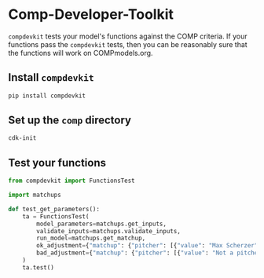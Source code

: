 # Comp-Developer-Toolkit

`compdevkit` tests your model's functions against the COMP criteria. If your functions pass the `compdevkit` tests, then you can be reasonably sure that the functions will work on COMPmodels.org.

## Install `compdevkit`

```bash
pip install compdevkit
```

## Set up the `comp` directory
```bash
cdk-init
```

## Test your functions
```python
from compdevkit import FunctionsTest

import matchups

def test_get_parameters():
    ta = FunctionsTest(
        model_parameters=matchups.get_inputs,
        validate_inputs=matchups.validate_inputs,
        run_model=matchups.get_matchup,
        ok_adjustment={"matchup": {"pitcher": [{"value": "Max Scherzer"}]}},
        bad_adjustment={"matchup": {"pitcher": [{"value": "Not a pitcher"}]}}
    )
    ta.test()

```
